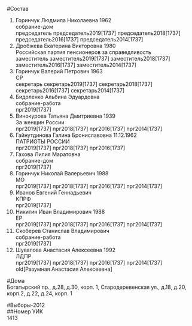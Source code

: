 #Состав  
1. Горинчук Людмила Николаевна 1962  
    собрание-дом  
    председатель председатель2019[1737] председатель2018[1737] председатель2016[1737] председатель2014[1737]  
2. Дробжева Екатерина Викторовна 1980  
    Российская партия пенсионеров за справедливость  
    заместитель заместитель2019[1737] заместитель2018[1737] заместитель2016[1737] заместитель2014[1737]  
3. Горинчук Валерий Петрович 1963  
    СР  
    секретарь секретарь2019[1737] секретарь2018[1737] секретарь2016[1737] секретарь2014[1737]  
4. Бидоленко Альбина Эдуардовна  
    собрание-работа  
    прг2019[1737]  
5. Винокурова Татьяна Дмитриевна 1939  
    За женщин России  
    прг2019[1737] прг2018[1737] прг2016[1737] прг2014[1737]  
6. Гайнутдинова Галина Брониславовна 11.12.1962  
    ПАТРИОТЫ РОССИИ  
    прг2019[1737] прг2018[1737] прг2016[1737]  
7. Гахова Лилия Маратовна  
    собрание-дом  
    прг2019[1737]  
8. Горинчук Николай Валерьевич 1988  
    МО  
    прг2019[1737] прг2018[1737] прг2016[1737] прг2014[1737]  
9. Иванов Евгений Геннадьевич  
    КПРФ  
    прг2019[1737]  
10. Никитин Иван Владимирович 1988  
    ЕР  
    прг2019[1737] прг2018[1737] прг2016[1737] прг2014[1737]  
11. Скоберев Станислав Владимирович  
    собрание-работа  
    прг2019[1737]  
12. Шувалова Анастасия Алексеевна 1992  
    ЛДПР  
    прг2019[1737] прг2018[1737] прг2016[1737] прг2014[1737] old[Разумная Анастасия Алексеевна]  
  
#Дома  
Богатырский пр., д.28, д.30, корп. 1, Стародеревенская ул., д.18, д.20, корп.2, д.22, д.24, корп. 1  
  
#Выборы-2012  
##Номер УИК  
1413  
